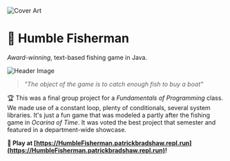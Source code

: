![Cover Art](https://i.ibb.co/dG8wj2B/humblegithub.jpg)

# :fishing_pole_and_fish: Humble Fisherman

_Award-winning_, text-based fishing game in Java.

![Header Image](https://i.ibb.co/8zxszHV/humblecover.jpg)

> _"The object of the game is to catch enough fish to buy a boat"_

:trophy: This was a final group project for a _Fundamentals of Programming_ class. We made use of a constant loop, plenty of conditionals, several system libraries. It's just a fun game that was modeled a partly after the fishing game in _Ocarina of Time_. It was voted the best project that semester and featured in a department-wide showcase. 

**:game_die: Play at [https://HumbleFisherman.patrickbradshaw.repl.run](https://HumbleFisherman.patrickbradshaw.repl.run)!**

